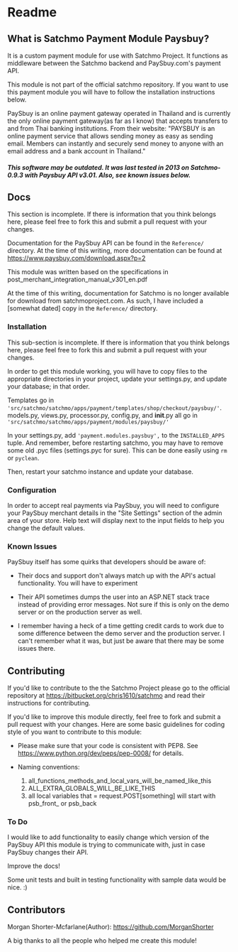 # Readme 

## What is Satchmo Payment Module Paysbuy?
It is a custom payment module for use with Satchmo Project. It functions as middleware between the Satchmo backend and PaySbuy.com's payment API.

This module is not part of the official satchmo repository. If you want to use this payment module you will have to follow the installation instructions below.

PaySbuy is an online payment gateway operated in Thailand and is currently the only online payment gateway(as far as I know) that accepts transfers to and from Thai banking institutions. From their website: "PAYSBUY is an online payment service that allows sending money as easy as sending email. Members can instantly and securely send money to anyone with an email address and a bank account in Thailand."

##### This software may be outdated. It was last tested in 2013 on Satchmo-0.9.3 with Paysbuy API v3.01. Also, see known issues below.

## Docs
This section is incomplete. If there is information that you think belongs here, please feel free to fork this and submit a pull request with your changes.

Documentation for the PaySbuy API can be found in the ```Reference/``` directory. At the time of this writing, more documentation can be found at https://www.paysbuy.com/download.aspx?p=2

This module was written based on the specifications in post_merchant_integration_manual_v301_en.pdf

At the time of this writing, documentation for Satchmo is no longer available for download from satchmoproject.com. As such, I have included a [somewhat dated] copy in the ```Reference/``` directory.

### Installation
This sub-section is incomplete. If there is information that you think belongs here, please feel free to fork this and submit a pull request with your changes.

In order to get this module working, you will have to copy files to the appropriate directories in your project, update your settings.py, and update your database; in that order.

Templates go in ```'src/satchmo/satchmo/apps/payment/templates/shop/checkout/paysbuy/'```. models.py, views.py, processor.py, config.py, and __init__.py all go in ```'src/satchmo/satchmo/apps/payment/modules/paysbuy/'```

In your settings.py, add ```'payment.modules.paysbuy',``` to the ```INSTALLED_APPS``` tuple.
And remember, before restarting satchmo, you may have to remove some old .pyc files (settings.pyc for sure). This can be done easily using ```rm``` or ```pyclean```.

Then, restart your satchmo instance and update your database.

### Configuration
In order to accept real payments via PaySbuy, you will need to configure your PaySbuy merchant details in the "Site Settings" section of the admin area of your store. Help text will display next to the input fields to help you change the default values.

### Known Issues
PaySbuy itself has some quirks that developers should be aware of:

  * Their docs and support don't always match up with the API's actual functionality. You will have to experiment

  * Their API sometimes dumps the user into an ASP.NET stack trace instead of providing error messages. Not sure if this is only on the demo server or on the production server as well.

  * I remember having a heck of a time getting credit cards to work due to some difference between the demo server and the production server. I can't remember what it was, but just be aware that there may be some issues there.

## Contributing
If you'd like to contribute to the the Satchmo Project please go to the official repository at https://bitbucket.org/chris1610/satchmo and read their instructions for contributing.

If you'd like to improve this module directly, feel free to fork and submit a pull request with your changes. Here are some basic guidelines for coding style of you want to contribute to this module:

  * Please make sure that your code is consistent with PEP8. See https://www.python.org/dev/peps/pep-0008/ for details.
  
  * Naming conventions:
    
    1. all_functions_methods_and_local_vars_will_be_named_like_this
    2. ALL_EXTRA_GLOBALS_WILL_BE_LIKE_THIS
    3. all local variables that = request.POST[something] will start with psb_front_ or psb_back
 
### To Do
I would like to add functionality to easily change which version of the PaySbuy API this module is trying to communicate with, just in case PaySbuy changes their API.

Improve the docs!

Some unit tests and built in testing functionality with sample data would be nice. :)

## Contributors
Morgan Shorter-Mcfarlane(Author): https://github.com/MorganShorter

A big thanks to all the people who helped me create this module!

